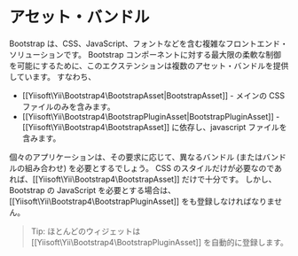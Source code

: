 アセット・バンドル
==================

Bootstrap は、CSS、JavaScript、フォントなどを含む複雑なフロントエンド・ソリューションです。
Bootstrap コンポーネントに対する最大限の柔軟な制御を可能にするために、このエクステンションは複数のアセット・バンドルを提供しています。
すなわち、

- [[Yiisoft\Yii\Bootstrap4\BootstrapAsset|BootstrapAsset]] - メインの CSS ファイルのみを含みます。
- [[Yiisoft\Yii\Bootstrap4\BootstrapPluginAsset|BootstrapPluginAsset]] - [[Yiisoft\Yii\Bootstrap4\BootstrapAsset]] に依存し、javascript ファイルを含みます。

個々のアプリケーションは、その要求に応じて、異なるバンドル (またはバンドルの組み合わせ) を必要とするでしょう。
CSS のスタイルだけが必要なのであれば、[[Yiisoft\Yii\Bootstrap4\BootstrapAsset]] だけで十分です。
しかし、Bootstrap の JavaScript を必要とする場合は、[[Yiisoft\Yii\Bootstrap4\BootstrapPluginAsset]]
をも登録しなければなりません。

> Tip: ほとんどのウィジェットは [[Yiisoft\Yii\Bootstrap4\BootstrapPluginAsset]] を自動的に登録します。
